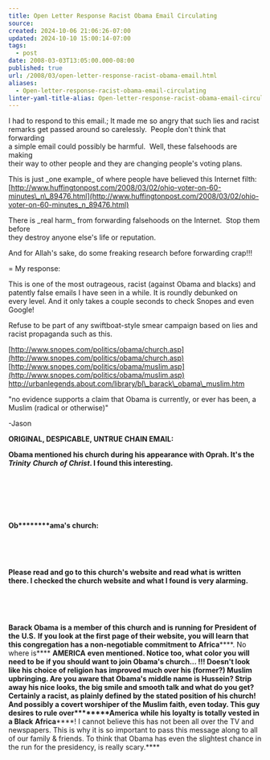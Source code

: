 ```yaml
---
title: Open Letter Response Racist Obama Email Circulating
source: 
created: 2024-10-06 21:06:26-07:00
updated: 2024-10-10 15:00:14-07:00
tags:
  - post
date: 2008-03-03T13:05:00.000-08:00
published: true
url: /2008/03/open-letter-response-racist-obama-email.html
aliases:
  - Open-letter-response-racist-obama-email-circulating
linter-yaml-title-alias: Open-letter-response-racist-obama-email-circulating
---
```



I had to respond to this email.; It made me so angry that such lies and racist  
remarks get passed around so carelessly.&nbsp; People don't think that forwarding  
a simple email could possibly be harmful.&nbsp; Well, these falsehoods are making  
their way to other people and they are changing people's voting plans.&nbsp;  
  
This is just \_one example\_ of where people have believed this Internet filth:  
[http://www.huffingtonpost.com/2008/03/02/ohio-voter-on-60-minutes\_n\_89476.html](http://www.huffingtonpost.com/2008/03/02/ohio-voter-on-60-minutes_n_89476.html)  
  
There is \_real harm\_ from forwarding falsehoods on the Internet.&nbsp; Stop them before  
they destroy anyone else's life or reputation.  
  
And for Allah's sake, do some freaking research before forwarding crap!!!  
  
\= My response:  
  
This is one of the most outrageous, racist (against Obama and blacks) and  
patently false emails I have seen in a while. It is roundly debunked on  
every level. And it only takes a couple seconds to check Snopes and even  
Google!  
  
Refuse to be part of any swiftboat-style smear campaign based on lies and  
racist propaganda such as this.  
  
[http://www.snopes.com/politics/obama/church.asp](http://www.snopes.com/politics/obama/church.asp)  
[http://www.snopes.com/politics/obama/muslim.asp](http://www.snopes.com/politics/obama/muslim.asp)  
http://urbanlegends.about.com/library/bl\_barack\_obama\_muslim.htm  
  
"no evidence supports a claim that Obama is currently, or ever has been, a  
Muslim (radical or otherwise)"  
  
\-Jason  
  
**ORIGINAL, DESPICABLE, UNTRUE CHAIN EMAIL:**  

****Obama mentioned his church during his appearance with Oprah. It's the****  _**_Trinity_**_  _**_Church_**_  _**_of Christ_**_****. I found this interesting.****

****&nbsp;****

****&nbsp;****

****&nbsp;****

****Ob********ama's church:****

****&nbsp;****

****&nbsp;****

****Please read and go to this church's website and read what is written there. I checked the church website and what I found is very alarming.****

**&nbsp;**

&nbsp;

**Barack Obama**  ****is a member of this church and is running for President of the****  ****U.S.****  ****If you look at the first page of their website, you will learn that this congregation has a non-negotiable commitment to****  **Africa******. No where is****  ****AMERICA****  ****even mentioned. Notice too, what color you will need to be if you should want to join Obama's church... !!! Doesn't look like his choice of religion has improved much over his (former?) Muslim upbringing. Are you aware that Obama's middle name is Hussein? Strip away his nice looks, the big smile and smooth talk and what do you get? Certainly a racist, as plainly defined by the stated position of his church! And possibly a covert worshiper of the Muslim faith, even today. This guy desires to rule over********America**** ****while his loyalty is totally vested in a Black****  ****Africa********! I cannot believe this has not been all over the TV and newspapers. This is why it is so important to pass this message along to all of our family &amp; friends. To think that Obama has even the slightest chance in the run for the presidency, is really scary.****